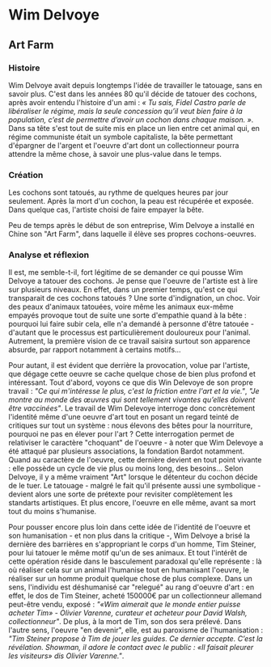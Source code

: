 # Wim Delvoye

## Art Farm

### Histoire

Wim Delvoye avait depuis longtemps l'idée de travailler le tatouage, sans en savoir plus. C'est dans les années 80 qu'il décide de tatouer des cochons, après avoir entendu l'histoire d'un ami : *« Tu sais, Fidel Castro parle de libéraliser le régime, mais la seule concession qu’il veut bien faire à la population, c’est de permettre d’avoir un cochon dans chaque maison. »*. Dans sa tête s'est tout de suite mis en place un lien entre cet animal qui, en régime communiste était un symbole capitaliste, la bête permettant d'épargner de l'argent et l'oeuvre d'art dont un collectionneur pourra attendre la même chose, à savoir une plus-value dans le temps.

### Création

Les cochons sont tatoués, au rythme de quelques heures par jour seulement. Après la mort d'un cochon, la peau est récupérée et exposée. Dans quelque cas, l'artiste choisi de faire empayer la bête.

Peu de temps après le début de son entreprise, Wim Delvoye a installé en Chine son "Art Farm", dans laquelle il élève ses propres cochons-oeuvres.

### Analyse et réflexion

Il est, me semble-t-il, fort légitime de se demander ce qui pousse Wim Delvoye a tatouer des cochons. Je pense que l'oeuvre de l'artiste est à lire sur plusieurs niveaux. En effet, dans un premier temps, qu'est ce qui transparait de ces cochons tatoués ? Une sorte d'indignation, un choc. Voir des peaux d'animaux tatouées, voire même les animaux eux-même empayés provoque tout de suite une sorte d'empathie quand à la bête : pourquoi lui faire subir cela, elle n'a demandé à personne d'être tatouée - d'autant que le processus est particulièrement douloureux pour l'animal. Autrement, la première vision de ce travail saisira surtout son apparence absurde, par rapport notamment à certains motifs...

Pour autant, il est évident que derrière la provocation, volue par l'artiste, que dégage cette oeuvre se cache quelque chose de bien plus profond et intéressant. Tout d'abord, voyons ce que dis Win Delevoye de son propre travail : *"Ce qui m'intéresse le plus, c'est la friction entre l'art et la vie."*, *"Je montre au monde des œuvres qui sont tellement vivantes qu’elles doivent être vaccinées"*. Le travail de Wim Delevoye interroge donc concrètement l'identité même d'une oeuvre d'art tout en posant un regard teinté de critiques sur tout un système : nous élevons des bêtes pour la nourriture, pourquoi ne pas en élever pour l'art ? Cette interrogation permet de relativiser le caractère "choquant" de l'oeuvre - à noter que Wim Delevoye a été attaqué par plusieurs associations, la fondation Bardot notamment. Quand au caractère de l'oeuvre, cette dernière devient en tout point vivante : elle possède un cycle de vie plus ou moins long, des besoins... Selon Delvoye, il y a même vraiment "Art" lorsque le détenteur du cochon décide de le tuer. Le tatouage - malgré le fait qu'il présente aussi une symbolique - devient alors une sorte de prétexte pour revisiter complètement les standarts artistiques. Et plus encore, l'oeuvre en elle même, avant sa mort tout du moins s'humanise.

Pour pousser encore plus loin dans cette idée de l'identité de l'oeuvre et son humanisation - et non plus dans la critique -, Wim Delvoye a brisé la dernière des barrières en s'appropriant le corps d'un homme, Tim Steiner, pour lui tatouer le même motif qu'un de ses animaux. Et tout l'intérêt de cette opération réside dans le basculement paradoxal qu'elle représente : là où réaliser cela sur un animal l'humanise tout en humanisant l'oeuvre, le réaliser sur un homme produit quelque chose de plus complexe. Dans un sens, l'individu est déshumanisé car "relegué" au rang d'oeuvre d'art : en effet, le dos de Tim Steiner, acheté 150000€ par un collectionneur allemand peut-être vendu, exposé : *"«Wim aimerait que le monde entier puisse acheter Tim» - Olivier Varenne, curateur et acheteur pour David Walsh, collectionneur"*. De plus, à la mort de Tim, son dos sera prélevé. Dans l'autre sens, l'oeuvre "en devenir", elle, est au paroxisme de l'humanisation : *"Tim Steiner propose à Tim de jouer les guides. Ce dernier accepte. C’est la révélation. Showman, il adore le contact avec le public : «Il faisait pleurer les visiteurs» dis Olivier Varenne."*. 